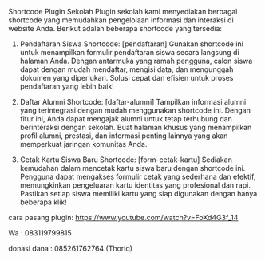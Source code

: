 Shortcode Plugin Sekolah
Plugin sekolah kami menyediakan berbagai shortcode yang memudahkan pengelolaan informasi dan interaksi di website Anda. Berikut adalah beberapa shortcode yang tersedia:

1. Pendaftaran Siswa
Shortcode: [pendaftaran]
Gunakan shortcode ini untuk menampilkan formulir pendaftaran siswa secara langsung di halaman Anda. Dengan antarmuka yang ramah pengguna, calon siswa dapat dengan mudah mendaftar, mengisi data, dan mengunggah dokumen yang diperlukan. Solusi cepat dan efisien untuk proses pendaftaran yang lebih baik!

2. Daftar Alumni
Shortcode: [daftar-alumni]
Tampilkan informasi alumni yang terintegrasi dengan mudah menggunakan shortcode ini. Dengan fitur ini, Anda dapat mengajak alumni untuk tetap terhubung dan berinteraksi dengan sekolah. Buat halaman khusus yang menampilkan profil alumni, prestasi, dan informasi penting lainnya yang akan memperkuat jaringan komunitas Anda.

3. Cetak Kartu Siswa Baru
Shortcode: [form-cetak-kartu]
Sediakan kemudahan dalam mencetak kartu siswa baru dengan shortcode ini. Pengguna dapat mengakses formulir cetak yang sederhana dan efektif, memungkinkan pengeluaran kartu identitas yang profesional dan rapi. Pastikan setiap siswa memiliki kartu yang siap digunakan dengan hanya beberapa klik!

cara pasang plugin:
https://www.youtube.com/watch?v=FoXd4G3f_14

Wa : 083119799815

donasi dana : 085261762764 (Thoriq)
